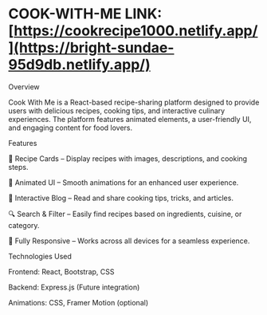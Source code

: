 # COOK-WITH-ME                     LINK: [https://cookrecipe1000.netlify.app/](https://bright-sundae-95d9db.netlify.app/)
Overview

Cook With Me is a React-based recipe-sharing platform designed to provide users with delicious recipes, cooking tips, and interactive culinary experiences. The platform features animated elements, a user-friendly UI, and engaging content for food lovers.

Features

🍲 Recipe Cards – Display recipes with images, descriptions, and cooking steps.

🎨 Animated UI – Smooth animations for an enhanced user experience.

📜 Interactive Blog – Read and share cooking tips, tricks, and articles.

🔍 Search & Filter – Easily find recipes based on ingredients, cuisine, or category.

📱 Fully Responsive – Works across all devices for a seamless experience.

Technologies Used

Frontend: React, Bootstrap, CSS

Backend: Express.js (Future integration)

Animations: CSS, Framer Motion (optional)
